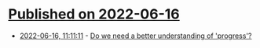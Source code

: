 # [Published on 2022-06-16](index.md)

* [2022-06-16, 11:11:11](https://news.ycombinator.com/item?id=31764663) - [Do we need a better understanding of 'progress'?](https://www.bbc.com/future/article/20220615-do-we-need-a-better-understanding-of-progress)
